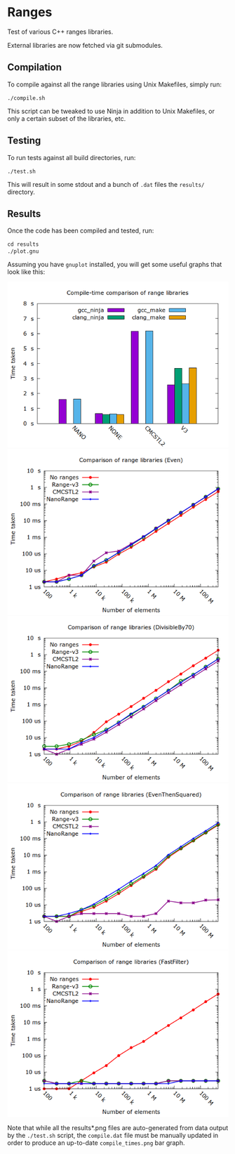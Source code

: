 # Ranges
Test of various C++ ranges libraries.

External libraries are now fetched via git submodules.

## Compilation
To compile against all the range libraries using Unix Makefiles, simply run:
```
./compile.sh
```
This script can be tweaked to use Ninja in addition to Unix Makefiles, or only a certain subset of the libraries, etc.

## Testing
To run tests against all build directories, run:
```
./test.sh
```
This will result in some stdout and a bunch of `.dat` files the `results/` directory.

## Results
Once the code has been compiled and tested, run:
```
cd results
./plot.gnu
```
Assuming you have `gnuplot` installed, you will get some useful graphs that look like this:

![Compile times][Compile]
![One filter that only returns even values][Even]
![Multiple filters that eventually only return values divisible by 70][DivisibleBy70]
![Filter the even values, then transform them][EvenThenSquared]
![Generate a constant number of elements with ranges][FastFilter]

[Compile]: results/compile_times.png
[DivisibleBy70]: results/results_DivisibleBy70.png
[Even]: results/results_Even.png
[EvenThenSquared]: results/results_EvenThenSquared.png
[FastFilter]: results/results_FastFilter.png

Note that while all the results*.png files are auto-generated from data output by the `./test.sh` script, the `compile.dat` file must be manually updated in order to produce an up-to-date `compile_times.png` bar graph.
